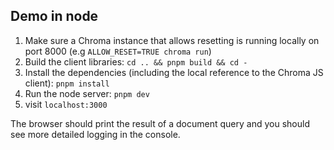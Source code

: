 ## Demo in node

1. Make sure a Chroma instance that allows resetting is running locally on port 8000 (e.g `ALLOW_RESET=TRUE chroma run`)
1. Build the client libraries: `cd .. && pnpm build && cd -`
1. Install the dependencies (including the local reference to the Chroma JS client): `pnpm install`
1. Run the node server: `pnpm dev`
1. visit `localhost:3000`

The browser should print the result of a document query and you should see more detailed logging in the console.
